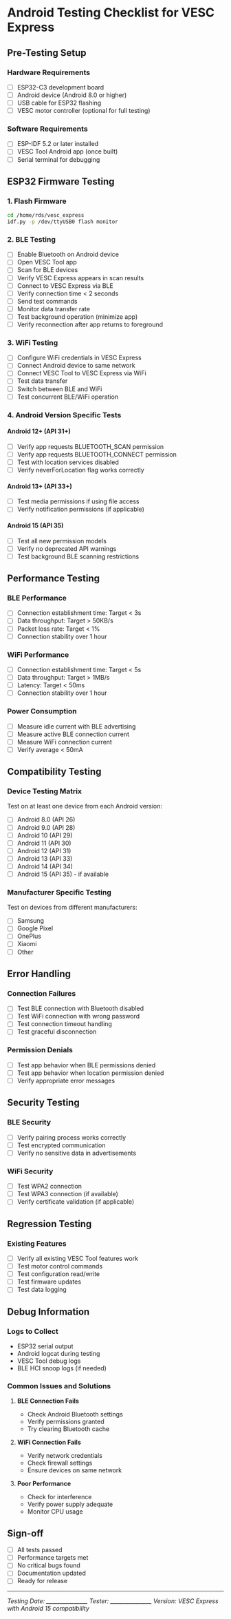 # Android Testing Checklist for VESC Express

## Pre-Testing Setup

### Hardware Requirements
- [ ] ESP32-C3 development board
- [ ] Android device (Android 8.0 or higher)
- [ ] USB cable for ESP32 flashing
- [ ] VESC motor controller (optional for full testing)

### Software Requirements
- [ ] ESP-IDF 5.2 or later installed
- [ ] VESC Tool Android app (once built)
- [ ] Serial terminal for debugging

## ESP32 Firmware Testing

### 1. Flash Firmware
```bash
cd /home/rds/vesc_express
idf.py -p /dev/ttyUSB0 flash monitor
```

### 2. BLE Testing
- [ ] Enable Bluetooth on Android device
- [ ] Open VESC Tool app
- [ ] Scan for BLE devices
- [ ] Verify VESC Express appears in scan results
- [ ] Connect to VESC Express via BLE
- [ ] Verify connection time < 2 seconds
- [ ] Send test commands
- [ ] Monitor data transfer rate
- [ ] Test background operation (minimize app)
- [ ] Verify reconnection after app returns to foreground

### 3. WiFi Testing
- [ ] Configure WiFi credentials in VESC Express
- [ ] Connect Android device to same network
- [ ] Connect VESC Tool to VESC Express via WiFi
- [ ] Test data transfer
- [ ] Switch between BLE and WiFi
- [ ] Test concurrent BLE/WiFi operation

### 4. Android Version Specific Tests

#### Android 12+ (API 31+)
- [ ] Verify app requests BLUETOOTH_SCAN permission
- [ ] Verify app requests BLUETOOTH_CONNECT permission
- [ ] Test with location services disabled
- [ ] Verify neverForLocation flag works correctly

#### Android 13+ (API 33+)
- [ ] Test media permissions if using file access
- [ ] Verify notification permissions (if applicable)

#### Android 15 (API 35)
- [ ] Test all new permission models
- [ ] Verify no deprecated API warnings
- [ ] Test background BLE scanning restrictions

## Performance Testing

### BLE Performance
- [ ] Connection establishment time: Target < 3s
- [ ] Data throughput: Target > 50KB/s
- [ ] Packet loss rate: Target < 1%
- [ ] Connection stability over 1 hour

### WiFi Performance
- [ ] Connection establishment time: Target < 5s
- [ ] Data throughput: Target > 1MB/s
- [ ] Latency: Target < 50ms
- [ ] Connection stability over 1 hour

### Power Consumption
- [ ] Measure idle current with BLE advertising
- [ ] Measure active BLE connection current
- [ ] Measure WiFi connection current
- [ ] Verify average < 50mA

## Compatibility Testing

### Device Testing Matrix
Test on at least one device from each Android version:

- [ ] Android 8.0 (API 26)
- [ ] Android 9.0 (API 28)
- [ ] Android 10 (API 29)
- [ ] Android 11 (API 30)
- [ ] Android 12 (API 31)
- [ ] Android 13 (API 33)
- [ ] Android 14 (API 34)
- [ ] Android 15 (API 35) - if available

### Manufacturer Specific Testing
Test on devices from different manufacturers:

- [ ] Samsung
- [ ] Google Pixel
- [ ] OnePlus
- [ ] Xiaomi
- [ ] Other

## Error Handling

### Connection Failures
- [ ] Test BLE connection with Bluetooth disabled
- [ ] Test WiFi connection with wrong password
- [ ] Test connection timeout handling
- [ ] Test graceful disconnection

### Permission Denials
- [ ] Test app behavior when BLE permissions denied
- [ ] Test app behavior when location permission denied
- [ ] Verify appropriate error messages

## Security Testing

### BLE Security
- [ ] Verify pairing process works correctly
- [ ] Test encrypted communication
- [ ] Verify no sensitive data in advertisements

### WiFi Security
- [ ] Test WPA2 connection
- [ ] Test WPA3 connection (if available)
- [ ] Verify certificate validation (if applicable)

## Regression Testing

### Existing Features
- [ ] Verify all existing VESC Tool features work
- [ ] Test motor control commands
- [ ] Test configuration read/write
- [ ] Test firmware updates
- [ ] Test data logging

## Debug Information

### Logs to Collect
- ESP32 serial output
- Android logcat during testing
- VESC Tool debug logs
- BLE HCI snoop logs (if needed)

### Common Issues and Solutions

1. **BLE Connection Fails**
   - Check Android Bluetooth settings
   - Verify permissions granted
   - Try clearing Bluetooth cache

2. **WiFi Connection Fails**
   - Verify network credentials
   - Check firewall settings
   - Ensure devices on same network

3. **Poor Performance**
   - Check for interference
   - Verify power supply adequate
   - Monitor CPU usage

## Sign-off

- [ ] All tests passed
- [ ] Performance targets met
- [ ] No critical bugs found
- [ ] Documentation updated
- [ ] Ready for release

---
*Testing Date: _______________*
*Tester: _______________*
*Version: VESC Express with Android 15 compatibility*